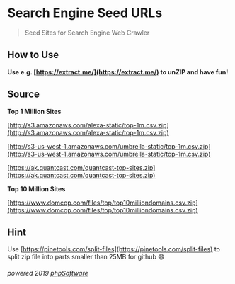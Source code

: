 Search Engine Seed URLs
=======================

> Seed Sites for Search Engine Web Crawler

How to Use
----------

__Use e.g. [https://extract.me/](https://extract.me/) to unZIP and have fun!__

Source
------

__Top 1 Million Sites__

[http://s3.amazonaws.com/alexa-static/top-1m.csv.zip](http://s3.amazonaws.com/alexa-static/top-1m.csv.zip)

[http://s3-us-west-1.amazonaws.com/umbrella-static/top-1m.csv.zip](http://s3-us-west-1.amazonaws.com/umbrella-static/top-1m.csv.zip)

[https://ak.quantcast.com/quantcast-top-sites.zip](https://ak.quantcast.com/quantcast-top-sites.zip)

__Top 10 Million Sites__

[https://www.domcop.com/files/top/top10milliondomains.csv.zip](https://www.domcop.com/files/top/top10milliondomains.csv.zip)

Hint
----

Use [https://pinetools.com/split-files](https://pinetools.com/split-files) to split zip file into parts smaller than 25MB for github :smile:

###### powered 2019 [phpSoftware](https://github.com/phpSoftware/)
